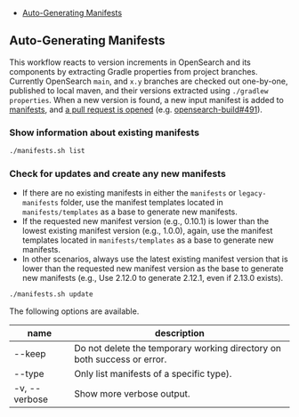 - [Auto-Generating Manifests](#auto-generating-manifests)

## Auto-Generating Manifests

This workflow reacts to version increments in OpenSearch and its components by extracting Gradle properties from project branches. Currently OpenSearch `main`, and `x.y` branches are checked out one-by-one, published to local maven, and their versions extracted using `./gradlew properties`. When a new version is found, a new input manifest is added to [manifests](../../manifests), and [a pull request is opened](../../.github/workflows/manifests.yml) (e.g. [opensearch-build#491](https://github.com/opensearch-project/opensearch-build/pull/491)).

### Show information about existing manifests

```bash
./manifests.sh list
```

### Check for updates and create any new manifests
* If there are no existing manifests in either the `manifests` or `legacy-manifests` folder, use the manifest templates located in `manifests/templates` as a base to generate new manifests.
* If the requested new manifest version (e.g., 0.10.1) is lower than the lowest existing manifest version (e.g., 1.0.0), again, use the manifest templates located in `manifests/templates` as a base to generate new manifests.
* In other scenarios, always use the latest existing manifest version that is lower than the requested new manifest version as the base to generate new manifests (e.g., Use 2.12.0 to generate 2.12.1, even if 2.13.0 exists).

```bash
./manifests.sh update
```

The following options are available.

| name               | description                                                             |
|--------------------|-------------------------------------------------------------------------|
| --keep             | Do not delete the temporary working directory on both success or error. |
| --type             | Only list manifests of a specific type).                                |
| -v, --verbose      | Show more verbose output.                                               |

